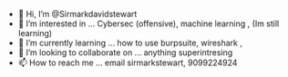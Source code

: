 - 👋 Hi, I’m @Sirmarkdavidstewart
- 👀 I’m interested in ... Cybersec (offensive), machine learning , (Im still learning)
- 🌱 I’m currently learning ... how to use burpsuite, wireshark , 
- 💞️ I’m looking to collaborate on ... anything superintresing 
- 📫 How to reach me ... email sirmarkstewart, 9099224924 

<!--- Hey also im very new to these feilds I have little to no experinces to be honest I really want to learn this skill. 
Sirmarkdavidstewart/Sirmarkdavidstewart is a ✨ special ✨ repository because its `README.md` (this file) appears on your GitHub profile.
You can click the Preview link to take a look at your changes.
--->
